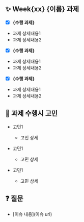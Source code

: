## :sparkles: Week{xx} {이름} 과제

- [X] <b>{수행 과제}</b>
- 과제 상세내용1
- 과제 상세내용2

- [X] <b>{수행 과제}</b>
- 과제 상세내용1
- 과제 상세내용2

- [X] <b>{수행 과제}</b>
- 과제 상세내용1
- 과제 상세내용2

## 🔖 과제 수행시 고민
- 고민1
    - 고민 상세 

- 고민1
    - 고민 상세

- 고민1
    - 고민 상세
 
## ❓ 질문
- [이슈 내용](이슈 url)
